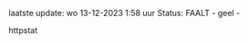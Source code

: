 laatste update: 
wo 13-12-2023  1:58   uur 
Status: FAALT - geel - 
<div class="service Y">httpstat</div>